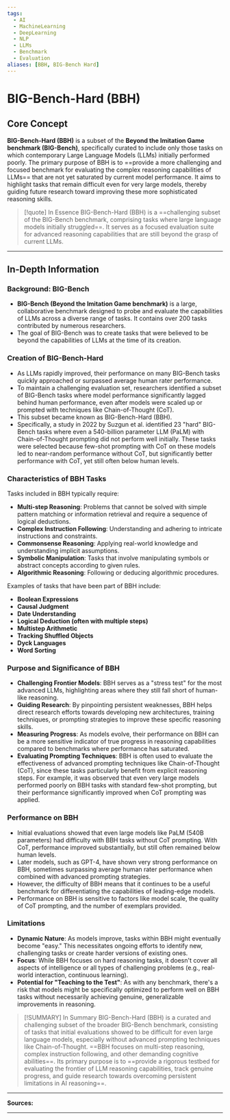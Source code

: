 ```yaml
---
tags:
  - AI
  - MachineLearning
  - DeepLearning
  - NLP
  - LLMs
  - Benchmark
  - Evaluation
aliases: [BBH, BIG-Bench Hard]
---
```


# BIG-Bench-Hard (BBH)

## Core Concept

**BIG-Bench-Hard (BBH)** is a subset of the **Beyond the Imitation Game benchmark (BIG-Bench)**, specifically curated to include only those tasks on which contemporary Large Language Models (LLMs) initially performed poorly. The primary purpose of BBH is to ==provide a more challenging and focused benchmark for evaluating the complex reasoning capabilities of LLMs== that are not yet saturated by current model performance. It aims to highlight tasks that remain difficult even for very large models, thereby guiding future research toward improving these more sophisticated reasoning skills.

> [!quote] In Essence
> BIG-Bench-Hard (BBH) is a ==challenging subset of the BIG-Bench benchmark, comprising tasks where large language models initially struggled==. It serves as a focused evaluation suite for advanced reasoning capabilities that are still beyond the grasp of current LLMs.

---

## In-Depth Information

### Background: BIG-Bench

-   **BIG-Bench (Beyond the Imitation Game benchmark)** is a large, collaborative benchmark designed to probe and evaluate the capabilities of LLMs across a diverse range of tasks. It contains over 200 tasks contributed by numerous researchers.
-   The goal of BIG-Bench was to create tasks that were believed to be beyond the capabilities of LLMs at the time of its creation.

### Creation of BIG-Bench-Hard

-   As LLMs rapidly improved, their performance on many BIG-Bench tasks quickly approached or surpassed average human rater performance.
-   To maintain a challenging evaluation set, researchers identified a subset of BIG-Bench tasks where model performance significantly lagged behind human performance, even after models were scaled up or prompted with techniques like Chain-of-Thought (CoT).
-   This subset became known as BIG-Bench-Hard (BBH).
-   Specifically, a study in 2022 by Suzgun et al. identified 23 "hard" BIG-Bench tasks where even a 540-billion parameter LLM (PaLM) with Chain-of-Thought prompting did not perform well initially. These tasks were selected because few-shot prompting with CoT on these models led to near-random performance without CoT, but significantly better performance with CoT, yet still often below human levels.

### Characteristics of BBH Tasks

Tasks included in BBH typically require:

-   **Multi-step Reasoning**: Problems that cannot be solved with simple pattern matching or information retrieval and require a sequence of logical deductions.
-   **Complex Instruction Following**: Understanding and adhering to intricate instructions and constraints.
-   **Commonsense Reasoning**: Applying real-world knowledge and understanding implicit assumptions.
-   **Symbolic Manipulation**: Tasks that involve manipulating symbols or abstract concepts according to given rules.
-   **Algorithmic Reasoning**: Following or deducing algorithmic procedures.

Examples of tasks that have been part of BBH include:

-   **Boolean Expressions**
-   **Causal Judgment**
-   **Date Understanding**
-   **Logical Deduction (often with multiple steps)**
-   **Multistep Arithmetic**
-   **Tracking Shuffled Objects**
-   **Dyck Languages**
-   **Word Sorting**

### Purpose and Significance of BBH

-   **Challenging Frontier Models**: BBH serves as a "stress test" for the most advanced LLMs, highlighting areas where they still fall short of human-like reasoning.
-   **Guiding Research**: By pinpointing persistent weaknesses, BBH helps direct research efforts towards developing new architectures, training techniques, or prompting strategies to improve these specific reasoning skills.
-   **Measuring Progress**: As models evolve, their performance on BBH can be a more sensitive indicator of true progress in reasoning capabilities compared to benchmarks where performance has saturated.
-   **Evaluating Prompting Techniques**: BBH is often used to evaluate the effectiveness of advanced prompting techniques like Chain-of-Thought (CoT), since these tasks particularly benefit from explicit reasoning steps. For example, it was observed that even very large models performed poorly on BBH tasks with standard few-shot prompting, but their performance significantly improved when CoT prompting was applied.

### Performance on BBH

-   Initial evaluations showed that even large models like PaLM (540B parameters) had difficulty with BBH tasks without CoT prompting. With CoT, performance improved substantially, but still often remained below human levels.
-   Later models, such as GPT-4, have shown very strong performance on BBH, sometimes surpassing average human rater performance when combined with advanced prompting strategies.
-   However, the difficulty of BBH means that it continues to be a useful benchmark for differentiating the capabilities of leading-edge models.
-   Performance on BBH is sensitive to factors like model scale, the quality of CoT prompting, and the number of exemplars provided.

### Limitations

-   **Dynamic Nature**: As models improve, tasks within BBH might eventually become "easy." This necessitates ongoing efforts to identify new, challenging tasks or create harder versions of existing ones.
-   **Focus**: While BBH focuses on hard reasoning tasks, it doesn't cover all aspects of intelligence or all types of challenging problems (e.g., real-world interaction, continuous learning).
-   **Potential for "Teaching to the Test"**: As with any benchmark, there's a risk that models might be specifically optimized to perform well on BBH tasks without necessarily achieving genuine, generalizable improvements in reasoning.

> [!SUMMARY] In Summary
> BIG-Bench-Hard (BBH) is a curated and challenging subset of the broader BIG-Bench benchmark, consisting of tasks that initial evaluations showed to be difficult for even large language models, especially without advanced prompting techniques like Chain-of-Thought. ==BBH focuses on multi-step reasoning, complex instruction following, and other demanding cognitive abilities==. Its primary purpose is to ==provide a rigorous testbed for evaluating the frontier of LLM reasoning capabilities, track genuine progress, and guide research towards overcoming persistent limitations in AI reasoning==.

---

**Sources:**

[^1]: Suzgun, M., Scales, N., Schärli, N., Gehrmann, S., Tay, Y., Chung, H. W., ... & Wei, J. (2022). *Challenging BIG-Bench tasks and whether chain-of-thought can solve them*. arXiv preprint arXiv:2210.09261.
[^2]: BIG-Bench Authors. (Accessed 2025-05-22). *BIG-Bench: Beyond the Imitation Game*. ([Link to the official BIG-Bench GitHub or website](https://github.com/google/BIG-bench))
[^3]: Srivastava, A., et al. (2022). *Beyond the Imitation Game: Quantifying and extrapolating the capabilities of language models*. arXiv preprint arXiv:2206.04615. (The main BIG-Bench paper).
[^4]: OpenAI. (2023). *GPT-4 Technical Report*. arXiv preprint arXiv:2303.08774.
[^5]: Papers with Code. *BIG-bench Benchmark*. ([Link](https://paperswithcode.com/dataset/big-bench))
[^6]: Google AI Blog. (2022-10-20). *Chain-of-Thought Prompting Elicits Reasoning in Large Language Models*. (Often discusses performance on hard tasks like those in BBH).
[^7]: Wei, J., Wang, X., Schuurmans, D., Bosma, M., Chi, E., Le, Q., & Zhou, D. (2022). *Chain-of-Thought Prompting Elicits Reasoning in Large Language Models*. arXiv preprint arXiv:2201.11903. (Foundation for CoT, relevant to BBH context).
[^8]: DeepMind Blog. (2022-06-09). *Beyond the Imitation Game: A new benchmark for large language models*.
[^9]: The Register. (2022-10-21). *Google AI team finds even its biggest language models can't handle complex reasoning*. (Article discussing the BBH paper).
[^10]: MarkTechPost. (2022-11-02). *Google AI Researchers Introduce 'BIG-Bench Hard' (BBH), A New Benchmark For Evaluating The Reasoning Capabilities Of Large Language Models (LLMs)*.
[^11]: GitHub - suzgunmirac/BIG-Bench-Hard. (Accessed 2025-05-22). *Provides the list of tasks included in BBH*. ([Link](https://github.com/suzgunmirac/BIG-Bench-Hard))

---